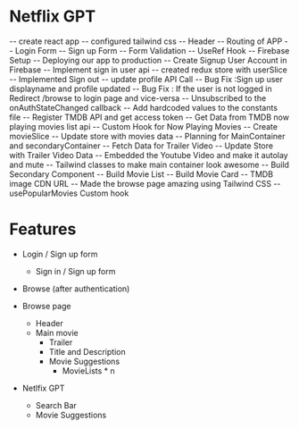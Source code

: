 # Netflix GPT

-- create react app
-- configured tailwind css
-- Header
-- Routing of APP
-- Login Form
-- Sign up Form
-- Form Validation
-- UseRef Hook
-- Firebase Setup
-- Deploying our app to production
-- Create Signup User Account in Firebase
-- Implement sign in user api
-- created redux store with userSlice
-- Implemented Sign out
-- update profile API Call
-- Bug Fix :Sign up user displayname and profile updated
-- Bug Fix : If the user is not logged in Redirect /browse to login page and vice-versa
-- Unsubscribed to the onAuthStateChanged callback
-- Add hardcoded values to the constants file
-- Register TMDB API and get access token
-- Get Data from TMDB now playing movies list api
-- Custom Hook for Now Playing Movies
-- Create movieSlice
-- Update store with movies data
-- Planning for MainContainer and secondaryContainer
-- Fetch Data for Trailer Video
-- Update Store with Trailer Video Data
-- Embedded the Youtube Video and make it autolay and mute
-- Tailwind classes to make main container look awesome
-- Build Secondary Component
-- Build Movie List
-- Build Movie Card
-- TMDB image CDN URL
-- Made the browse page amazing using Tailwind CSS
-- usePopularMovies Custom hook

# Features

- Login / Sign up form
  - Sign in / Sign up form
- Browse (after authentication)

- Browse page

  - Header
  - Main movie
    - Trailer
    - Title and Description
    - Movie Suggestions
      - MovieLists \* n

- Netlfix GPT
  - Search Bar
  - Movie Suggestions
